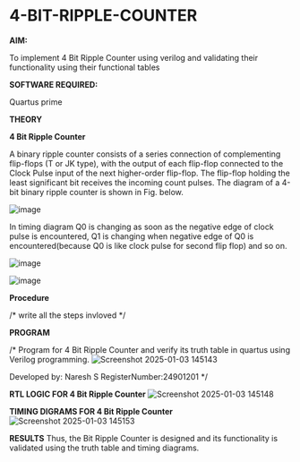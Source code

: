 # 4-BIT-RIPPLE-COUNTER

**AIM:**

To implement  4 Bit Ripple Counter using verilog and validating their functionality using their functional tables

**SOFTWARE REQUIRED:**

Quartus prime

**THEORY**

**4 Bit Ripple Counter**

A binary ripple counter consists of a series connection of complementing flip-flops (T or JK type), with the output of each flip-flop connected to the Clock Pulse input of the next higher-order flip-flop. The flip-flop holding the least significant bit receives the incoming count pulses. The diagram of a 4-bit binary ripple counter is shown in Fig. below.

![image](https://github.com/naavaneetha/4-BIT-RIPPLE-COUNTER/assets/154305477/cb4b74d4-31ab-4359-95d0-d22e67daba13)

In timing diagram Q0 is changing as soon as the negative edge of clock pulse is encountered, Q1 is changing when negative edge of Q0 is encountered(because Q0 is like clock pulse for second flip flop) and so on.

![image](https://github.com/naavaneetha/4-BIT-RIPPLE-COUNTER/assets/154305477/a573a7d6-014e-4e54-93e6-e2ac9530960b)

![image](https://github.com/naavaneetha/4-BIT-RIPPLE-COUNTER/assets/154305477/85e1958a-2fc1-49bb-9a9f-d58ccbf3663c)

**Procedure**

/* write all the steps invloved */

**PROGRAM**

/* Program for 4 Bit Ripple Counter and verify its truth table in quartus using Verilog programming.
![Screenshot 2025-01-03 145143](https://github.com/user-attachments/assets/10590ed3-bb9e-4dd7-8179-239036ff6b2b)

 Developed by: Naresh S RegisterNumber:24901201
*/

**RTL LOGIC FOR 4 Bit Ripple Counter**
![Screenshot 2025-01-03 145148](https://github.com/user-attachments/assets/67843241-c3e7-4c9c-8a51-a4047c3fbdff)

**TIMING DIGRAMS FOR 4 Bit Ripple Counter**
![Screenshot 2025-01-03 145153](https://github.com/user-attachments/assets/8cf6a52b-4b1a-452f-a376-184a4e23d7bb)

**RESULTS**
 Thus, the Bit Ripple Counter is designed and its functionality is validated using the truth table and timing diagrams.
